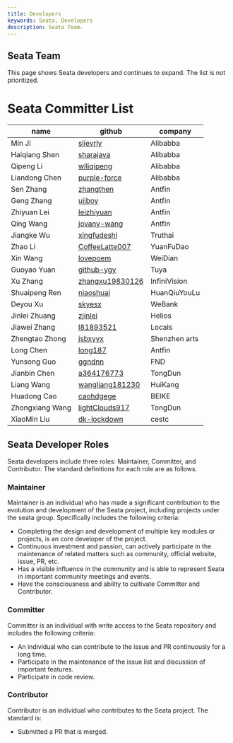 ```yaml
---
title: Developers
keywords: Seata, Developers
description: Seata Team.
---
```


## Seata Team

This page shows Seata developers and continues to expand. The list is not prioritized.

# Seata Committer List

| name   | github          | company             |
| ------ | --------------- | --------------- |
| Min Ji   | [slievrly](https://github.com/slievrly)        | Alibabba        |
| Haiqiang Shen | [sharajava](https://github.com/sharajava)       | Alibabba        |
| Qipeng Li| [wlliqipeng](https://github.com/wlliqipeng)      | Alibabba        |
| Liandong Chen | [purple-force](https://github.com/purple-force)    | Alibabba        |
| Sen Zhang   | [zhangthen](https://github.com/zhangthen)       | Antfin          |
| Geng Zhang   | [ujjboy](https://github.com/ujjboy)          | Antfin          |
| Zhiyuan Lei | [leizhiyuan](https://github.com/leizhiyuan)      | Antfin          |
| Qing Wang   | [jovany-wang](https://github.com/jovany-wang)     | Antfin          |
| Jiangke Wu | [xingfudeshi](https://github.com/xingfudeshi)     | Truthai         |
| Zhao Li   | [CoffeeLatte007](https://github.com/CoffeeLatte007)  | YuanFuDao       |
| Xin Wang   | [lovepoem](https://github.com/lovepoem)        | WeiDian         |
| Guoyao Yuan | [github-ygy](https://github.com/github-ygy)      | Tuya            |
| Xu Zhang   | [zhangxu19830126](https://github.com/zhangxu19830126) | InfiniVision    |
| Shuaipeng Ren | [niaoshuai](https://github.com/niaoshuai)       | HuanQiuYouLu    |
| Deyou Xu | [skyesx](https://github.com/skyesx)          | WeBank          |
| Jinlei Zhuang | [zjinlei](https://github.com/zjinlei)         | Helios          |
| Jiawei Zhang | [l81893521](https://github.com/l81893521)       | Locals          |
| Zhengtao Zhong | [jsbxyyx](https://github.com/jsbxyyx)         | Shenzhen arts   |
| Long Chen   | [long187](https://github.com/long187)         | Antfin          |
| Yunsong Guo | [ggndnn](https://github.com/ggndnn)         | FND          |
| Jianbin Chen | [a364176773](https://github.com/a364176773) | TongDun |
| Liang Wang | [wangliang181230](https://github.com/wangliang181230) | HuiKang |
| Huadong Cao | [caohdgege](https://github.com/caohdgege) | BEIKE |
| Zhongxiang Wang | [lightClouds917](https://github.com/lightClouds917) | TongDun |
| XiaoMin Liu | [dk-lockdown](https://github.com/dk-lockdown) | cestc |

## Seata Developer Roles

Seata developers include three roles: Maintainer, Committer, and Contributor. The standard definitions for each role are as follows.

### Maintainer

Maintainer is an individual who has made a significant contribution to the evolution and development of the Seata project, including projects under the seata group. Specifically includes the following criteria:

*   Completing the design and development of multiple key modules or projects, is an core developer of the project.
*   Continuous investment and passion, can actively participate in the maintenance of related matters such as community, official website, issue, PR, etc.
*   Has a visible influence in the community and is able to represent Seata in important community meetings and events.
*   Have the consciousness and ability to cultivate Committer and Contributor.

### Committer

Committer is an individual with write access to the Seata repository and includes the following criteria:

*   An individual who can contribute to the issue and PR continuously for a long time.
*   Participate in the maintenance of the issue list and discussion of important features.
*   Participate in code review.

### Contributor

Contributor is an individual who contributes to the Seata project. The standard is:

*   Submitted a PR that is merged.


